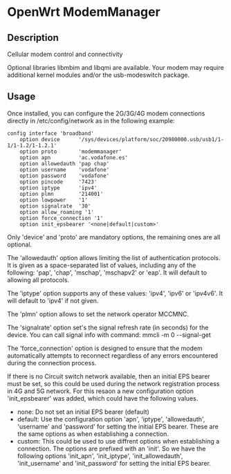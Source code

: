 # OpenWrt ModemManager

## Description

Cellular modem control and connectivity

Optional libraries libmbim and libqmi are available.
Your modem may require additional kernel modules and/or the usb-modeswitch
package.

## Usage

Once installed, you can configure the 2G/3G/4G modem connections directly in
/etc/config/network as in the following example:

    config interface 'broadband'
        option device      '/sys/devices/platform/soc/20980000.usb/usb1/1-1/1-1.2/1-1.2.1'
        option proto       'modemmanager'
        option apn         'ac.vodafone.es'
        option allowedauth 'pap chap'
        option username    'vodafone'
        option password    'vodafone'
        option pincode     '7423'
        option iptype      'ipv4'
        option plmn        '214001'
        option lowpower    '1'
        option signalrate  '30'
        option allow_roaming '1'
        option force_connection '1'
        option init_epsbearer '<none|default|custom>'

Only 'device' and 'proto' are mandatory options, the remaining ones are all
optional.

The 'allowedauth' option allows limiting the list of authentication protocols.
It is given as a space-separated list of values, including any of the
following: 'pap', 'chap', 'mschap', 'mschapv2' or 'eap'. It will default to
allowing all protocols.

The 'iptype' option supports any of these values: 'ipv4', 'ipv6' or 'ipv4v6'.
It will default to 'ipv4' if not given.

The 'plmn' option allows to set the network operator MCCMNC.

The 'signalrate' option set's the signal refresh rate (in seconds) for the device.
You can call signal info with command: mmcli -m 0 --signal-get

The 'force_connection' option is designed to ensure that the modem automatically
attempts to reconnect regardless of any errors encountered during the
connection process.

If there is no Circuit switch network available, then an initial EPS
bearer must be set, so this could be used during the network registration
process in 4G and 5G network. For this resaon a new configuration option
'init_epsbearer' was added, which could have the following values.
* none:    Do not set an initial EPS bearer (default)
* default: Use the configuration option 'apn', 'iptype', 'allowedauth',
           'username' and 'password' for setting the initial EPS bearer.
           These are the same options as when establishing a connection.
* custom:  This could be used to use diffrent options when establishing a
           connection. The options are prefixed with an 'init'. So we have
           the following options 'init_apn', 'init_iptype',
           'init_allowedauth', 'init_username' and 'init_password' for
           setting the initial EPS bearer.
